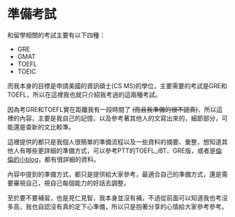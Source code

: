 # 準備考試

和留學相關的考試主要有以下四種：

- GRE
- GMAT
- TOEFL
- TOEIC

而我本身的目標是申請美國的資訊碩士(CS MS)的學位，主要需要的考試是GRE和TOEFL，所以在這裡我也就只介紹我考過的這兩種考試。

因為考GRE和TOEFL實在距離我有一段時間了 ~~(而且我準備的很不認真)~~，所以這裡的內容，主要是我自己的記憶，以及參考著其他人的文寫出來的，細節部分，可能還是查新的文比較準。

這裡提供的都只是我個人很簡單的準備流程以及一些資料的摘要、彙整，想知道其他人有哪些更詳細的準備方式，可以參考PTT的TOEFL_iBT、GRE版，或者是[倫倫的小blog](http://xination.pixnet.net/blog)，都有很詳細的資料。

內容中提到的準備方式，都只是提供給大家參考，最適合自己的準備方式，還是需要審視自己，視自己每個能力的好話去調整。

至於要不要補習，也是見仁見智，我本身並沒有補，不過從前面可以知道我也考沒多高，我也自認沒有真的定下心準備，所以只是抱著分享的心情給大家參考參考。

